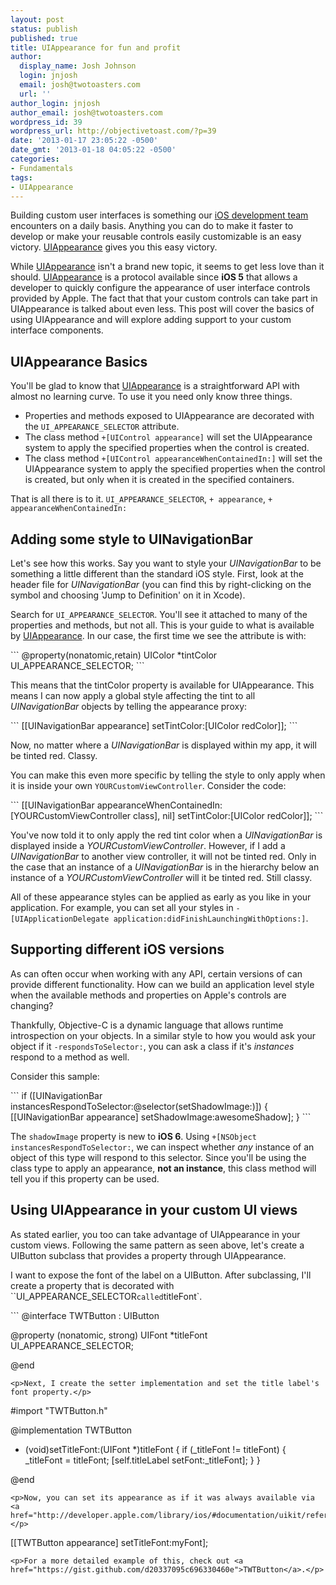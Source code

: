 ```yaml
---
layout: post
status: publish
published: true
title: UIAppearance for fun and profit
author:
  display_name: Josh Johnson
  login: jnjosh
  email: josh@twotoasters.com
  url: ''
author_login: jnjosh
author_email: josh@twotoasters.com
wordpress_id: 39
wordpress_url: http://objectivetoast.com/?p=39
date: '2013-01-17 23:05:22 -0500'
date_gmt: '2013-01-18 04:05:22 -0500'
categories:
- Fundamentals
tags:
- UIAppearance
---
```

<p>Building custom user interfaces is something our <a href="http://twotoasters.com">iOS development team</a> encounters on a daily basis. Anything you can do to make it faster to develop or make your reusable controls easily customizable is an easy victory. <a href="http://developer.apple.com/library/ios/#documentation/uikit/reference/UIAppearance_Protocol/Reference/Reference.html">UIAppearance</a> gives you this easy victory.</p>

<p>While <a href="http://developer.apple.com/library/ios/#documentation/uikit/reference/UIAppearance_Protocol/Reference/Reference.html">UIAppearance</a> isn't a brand new topic, it seems to get less love than it should. <a href="http://developer.apple.com/library/ios/#documentation/uikit/reference/UIAppearance_Protocol/Reference/Reference.html">UIAppearance</a> is a protocol available since <strong>iOS 5</strong> that allows a developer to quickly configure the appearance of user interface controls provided by Apple. The fact that that your custom controls can take part in UIAppearance is talked about even less. This post will cover the basics of using UIAppearance and will explore adding support to your custom interface components.</p>
<h2>UIAppearance Basics</h2>
<p>You'll be glad to know that <a href="http://developer.apple.com/library/ios/#documentation/uikit/reference/UIAppearance_Protocol/Reference/Reference.html">UIAppearance</a> is a straightforward API with almost no learning curve. To use it you need only know three things.</p>
<ul>
<li>Properties and methods exposed to UIAppearance are decorated with the <code>UI_APPEARANCE_SELECTOR</code> attribute.</li>
<li>The class method <code>+[UIControl appearance]</code> will set the UIAppearance system to apply the specified properties when the control is created.</li>
<li>The class method <code>+[UIControl appearanceWhenContainedIn:]</code> will set the UIAppearance system to apply the specified properties when the control is created, but only when it is created in the specified containers.</li>
</ul>
<p>That is all there is to it. <code>UI_APPEARANCE_SELECTOR</code>, <code>+ appearance</code>, <code>+ appearanceWhenContainedIn:</code></p>
<h2>Adding some style to UINavigationBar</h2>
<p>Let's see how this works. Say you want to style your <em>UINavigationBar</em> to be something a little different than the standard iOS style. First, look at the header file for <em>UINavigationBar</em> (you can find this by right-clicking on the symbol and choosing 'Jump to Definition' on it in Xcode).</p>
<p>Search for <code>UI_APPEARANCE_SELECTOR</code>. You'll see it attached to many of the properties and methods, but not all. This is your guide to what is available by <a href="http://developer.apple.com/library/ios/#documentation/uikit/reference/UIAppearance_Protocol/Reference/Reference.html">UIAppearance</a>. In our case, the first time we see the attribute is with:</p>
```
@property(nonatomic,retain) UIColor *tintColor UI_APPEARANCE_SELECTOR;
```
<p>This means that the tintColor property is available for UIAppearance. This means I can now apply a global style affecting the tint to all <em>UINavigationBar</em> objects by telling the appearance proxy:</p>
```
[[UINavigationBar appearance] setTintColor:[UIColor redColor]];
```
<p>Now, no matter where a <em>UINavigationBar</em> is displayed within my app, it will be tinted red. Classy.</p>
<p>You can make this even more specific by telling the style to only apply when it is inside your own <code>YOURCustomViewController</code>. Consider the code:</p>
```
[[UINavigationBar appearanceWhenContainedIn:[YOURCustomViewController class], nil]
                               setTintColor:[UIColor redColor]];
```
<p>You've now told it to only apply the red tint color when a <em>UINavigationBar</em> is displayed inside a <em>YOURCustomViewController</em>. However, if I add a <em>UINavigationBar</em> to another view controller, it will not be tinted red. Only in the case that an instance of a <em>UINavigationBar</em> is in the hierarchy below an instance of a <em>YOURCustomViewController</em> will it be tinted red. Still classy.</p>
<p>All of these appearance styles can be applied as early as you like in your application. For example, you can set all your styles in <code>-[UIApplicationDelegate application:didFinishLaunchingWithOptions:]</code>.</p>
<h2>Supporting different iOS versions</h2>
<p>As can often occur when working with any API, certain versions of can provide different functionality. How can we build an application level style when the available methods and properties on Apple's controls are changing?</p>
<p>Thankfully, Objective-C is a dynamic language that allows runtime introspection on your objects. In a similar style to how you would ask your object if it <code>-respondsToSelector:</code>, you can ask a class if it's <em>instances</em> respond to a method as well.</p>
<p>Consider this sample:</p>
```
if ([UINavigationBar instancesRespondToSelector:@selector(setShadowImage:)]) {
    [[UINavigationBar appearance] setShadowImage:awesomeShadow];
}
```
<p>The <code>shadowImage</code> property is new to <strong>iOS 6</strong>. Using <code>+[NSObject instancesRespondToSelector:</code>, we can inspect whether <em>any</em> instance of an object of this type will respond to this selector. Since you'll be using the class type to apply an appearance, <strong>not an instance</strong>, this class method will tell you if this property can be used.</p>
<h2>Using UIAppearance in your custom UI views</h2>
<p>As stated earlier, you too can take advantage of UIAppearance in your custom views. Following the same pattern as seen above, let's create a UIButton subclass that provides a property through UIAppearance.</p>
<p>I want to expose the font of the label on a UIButton. After subclassing, I'll create a property that is decorated with ``UI_APPEARANCE_SELECTOR<code>called</code>titleFont`.</p>
```
@interface TWTButton : UIButton

@property (nonatomic, strong) UIFont *titleFont UI_APPEARANCE_SELECTOR;

@end
```
<p>Next, I create the setter implementation and set the title label's font property.</p>
```
#import "TWTButton.h"

@implementation TWTButton

- (void)setTitleFont:(UIFont *)titleFont
{
    if (_titleFont != titleFont) {
        _titleFont = titleFont;
        [self.titleLabel setFont:_titleFont];
    }
}

@end
```
<p>Now, you can set its appearance as if it was always available via <a href="http://developer.apple.com/library/ios/#documentation/uikit/reference/UIAppearance_Protocol/Reference/Reference.html">UIAppearance</a>:</p>
```
[[TWTButton appearance] setTitleFont:myFont];
```
<p>For a more detailed example of this, check out <a href="https://gist.github.com/d20337095c696330460e">TWTButton</a>.</p>
